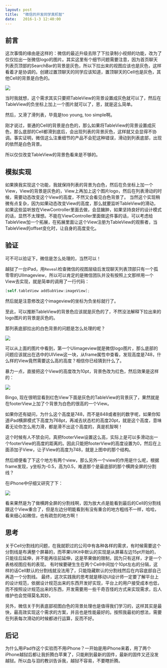 ```yaml
---
layout: post
title:  "微信的开发同学真机智"
date:   2016-1-3 12:40:00
---
```


## 前言

这次事情的缘由是这样的：微信的最近升级去除了下拉录制小视频的功能，改为了仅仅拉出一张微信logo的图片。其实这里有个细节问题需要注意，因为首页聊天列表页顶部的SearchBar的背景是灰色，所以下拉出来的视图应该也是灰色，这样看着才是协调的。创建过置顶聊天的同学应该知道，置顶聊天的Cell也是灰色，其他Cell的背景是白色的。

![](http://photo-coder.b0.upaiyun.com/img/inspect-the-view-hierarchy-of-wechat01.png)

当时我就想，这个需求其实只要把TableView的背景设置成灰色就可以了，然后在TableView的负坐标上加上一个图片就可以了，恩，就是这么简单。

然后，又滑了滑列表，毕竟是too young, too simple啊。

刚才说过，普通的Cell的背景是白色的，那么如果将TableView的背景设置成灰色，那么底部的Cell都滑到底后，会出现列表的背景灰色，这样就又会显得不协调。事实证明，微信这么注重细节的产品不会犯这种错误，滑动到列表底部，出现的依然是白色背景。

所以仅仅改变TableView的背景色看来是不够的。


## 模拟实现

如果换我实现这个功能，我就保持列表的背景为白色，然后在负坐标上加一个View，View的背景是灰色的，View上再加上这个图片logo，然后在列表滑动的时候，需要动态改变这个View的高度，不然又会看见白色背景了。
当然这个实现稍微有点复杂，因为如果动态改变View的高度，那么就要监听TableView的滑动，如果这些监听放在ViewController里面去做，会显臃肿，如果坚持良好的设计模式的话，显然不太理想。不能在ViewController里面做这件事的话，可以考虑给TableView加一个拓展，在拓展里面让这个View注册为TableView的观察者，当TableView的offset变化时，让自身的高度变化。

## 验证

可不可以验证下，微信是怎么处理的，当然可以！

越狱了一台iPad，用`Reveal`检查微信的视图层级后发现聊天列表顶部只有一个孤零零的UIImageview，所以可以肯定的是微信团队并没有按照上文那样用一个View去实现，就是简单的调用了一行代码：

```objective-c
[self.tableView addSubView:imageView];
```

然后就是注意修改这个imageview的坐标为负坐标就行了。

至此，可以推断TableView的背景色应该就是灰色的了，不然没法解释下拉出来的logo图片的背景是灰色的。

那列表底部拉出的白色背景的问题是怎么处理的呢？

![](http://photo-coder.b0.upaiyun.com/img/inspect-the-view-hierarchy-of-wechat02.png)

可以从上面的图片中看到，第一个UIimageview就是微信logo图片，那么底部的问题应该就出在选中的UIView这一块，从frame属性中查看，发现高度是748，什么样的View竟然需要这么高的高度？相信你已经猜到什么了。

暴力一点，直接把这个View的高度改为10pt，背景色改为红色，然后效果是这样的：

![](http://photo-coder.b0.upaiyun.com/img/inspect-the-view-hierarchy-of-wechat03.png)

Bingo, 现在很明显看到红色View下面是灰色的TableView的背景灰了，果然就是在footerView上加了个背景为白色的很高的一个View。

如果你还有疑问，为什么这个高度是748，而不是848或者别的数字呢，如果你知道iPad横屏模式下高度为768pt，再减去状态栏的高度20pt，就是这个高度，意味着无论你怎么用力滑，都是滑不出这个高度的，真是机智啊！

这个时候有人不禁会问，真把footerView设置这么高，实际上是可以多滑动出一个footerView的高度的距离的。因此只能把footerView的高度设置为0，然后在上面添加子View，让子View的高度为748，就是上图中的那个结构。

然后顺便看了下这个地方有两个view，那么另外一个view的作用是什么呢，根据frame发现，y坐标为-0.5，高为0.5，难道那个是最底部的那个横跨全屏的分割线？

在iPhone中仔细又研究了下：

![](http://photo-coder.b0.upaiyun.com/img/inspect-the-view-hierarchy-of-wechat04.png)

看来果然是为了做横跨全屏的分割线啊，因为放大点是能看到最后的Cell的分割线跟这个View重合了，但是左边分明能看到有没有重合的地方粗线不一样，哈哈，看来细心如微信，也有疏忽的地方啊！

## 思考

关于Cell分割线的问题，在我就职过的公司中有各种各样的需求，有时候需要这个分割线是布满整个屏幕的，而苹果UIKit中默认的实现是从屏幕左边15pt开始的，只能往后延伸，并不能再往前延伸，这是苹果做的限制，因为只有这样，才是一个表格视图应有的表现。
有时候要硬生生在两个Cell中间加个10pt左右的分隔，这样的话Cell默认的分割线就没法用了，只能隐藏默认的分割线然后在内容底部自己再造一个分割线。
最终，这次实践我的思考就是移动UI设计师一定要了解平台上的设计规范，依据设计规范出来的东西开发好实现，平台上的用户接受成本也低，而不按照设计规范出来的东西，开发需要用一些千奇百怪的方式来实现需求，后人维护也会觉得莫名其妙。

另外，微信关于列表底部视图白色的背景处理也是值得我们学习的，这样其实是最快，最高效实现这个需求的方案，并且也是性能最好的。按照我最初的想法，需要在列表每次滑动的时候都进行运算，反而不好。

## 后记

为什么用iPad作这个实验而不用iPhone？一开始是用iPhone来着，用了两个iPhone越狱后都让我折腾白苹果了，只能刷到最新的固件，最新的固件又还没发越狱。所以血与泪的教训告诉我，越狱不容易，不要瞎折腾。



